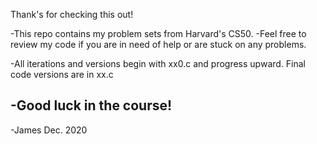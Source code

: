  Thank's for checking this out!

-This repo contains my problem sets from Harvard's CS50. 
-Feel free to review my code if you are in need of help 
 or are stuck on any problems.

-All iterations and versions begin with xx0.c and 
 progress upward. Final code versions are in xx.c

-Good luck in the course!
---------------------------------------------------------
-James
 Dec. 2020
